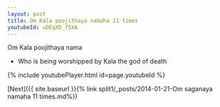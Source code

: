 ```yaml
---
layout: post
title: Om Kala poojithaya namaha 11 times
youtubeId: uDEqXD_f5XA
---
```

 
 
Om Kala poojithaya nama 
 
 -  Who is being worshipped by Kala the god of death 
 
  
 
  
 
 
 
 
 
 


{% include youtubePlayer.html id=page.youtubeId %}
 
[Next]({{ site.baseurl }}{% link  split1/_posts/2014-01-21-Om saganaya namaha 11 times.md%})
 
